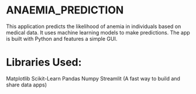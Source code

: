 # ANAEMIA_PREDICTION
This application predicts the likelihood of anemia in individuals based on medical data. It uses machine learning models to make predictions. The app is built with Python and features a simple GUI.
# Libraries Used:
Matplotlib
Scikit-Learn
Pandas
Numpy
Streamlit (A fast way to build and share data apps)

